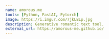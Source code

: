 ```yaml
---
name: amorous.me
tools: [Python, FastAI, Pytorch]
image: https://i.imgur.com/7jkLBLp.jpg
description: Generative romantic text tool.
external_url: https://amorous-me.github.io/
---
```

